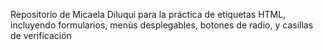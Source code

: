 Repositorio de Micaela Diluqui para la práctica de etiquetas HTML, incluyendo formularios, menús desplegables, botones de radio, y casillas de verificación
